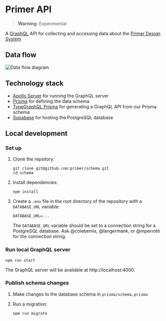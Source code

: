 # Primer API

> **Warning**: Experimental

A [GraphQL](https://graphql.org/) API for collecting and accessing data about the [Primer Design System](https://primer.style)

## Data flow

![Data flow diagram](https://user-images.githubusercontent.com/4608155/179082139-9fc96339-bcd2-4171-a02c-6b693d7fa4eb.png)

## Technology stack
* [Apollo Server](https://www.apollographql.com/docs/apollo-server/) for running the GraphQL server
* [Prisma](https://www.prisma.io/) for defining the data schema
* [TypeGraphQL Prisma](https://prisma.typegraphql.com/) for generating a GraphQL API from our Prisma schema
* [Supabase](https://supabase.com) for hosting the PostgreSQL database

## Local development

### Set up

1. Clone the repsitory:

   ```shell
   git clone git@github.com:primer/schema.git
   cd schema
   ```

1. Install dependencies:

   ```shell
   npm install
   ```

1. Create a `.env` file in the root directory of the repository with a `DATABASE_URL` variable:

   ```shell
   DATABASE_URL=...
   ```

   The `DATABASE_URL` variable should be set to a connection string for a PostgreSQL database. Ask @colebemis, @langermank, or @mperrotti for the connection string.

### Run local GraphQL server

```shell
npm run start
```

The GraphQL server will be available at http://localhost:4000.

### Publish schema changes

1. Make changes to the database schema in `prisma/schema.prisma`

1. Run a migration:

   ```shell
   npm run migrate
   ```
